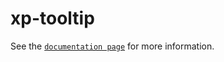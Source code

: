 # xp-tooltip

See the [`documentation page`](http://www.expandjs.com/elements/xp-tooltip) for more information.